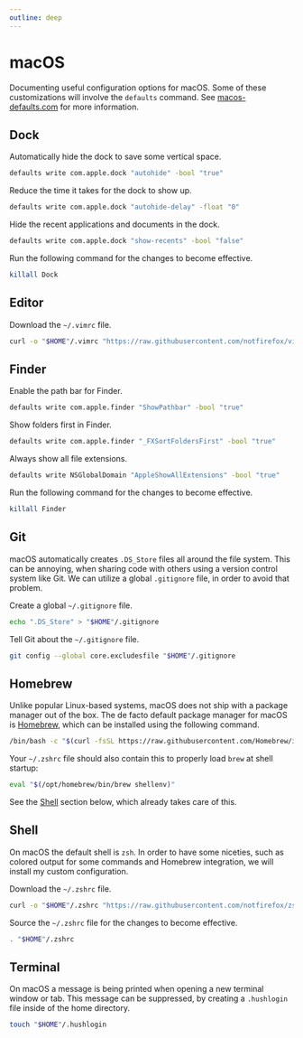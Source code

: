 ```yaml
---
outline: deep
---
```


# macOS

Documenting useful configuration options for macOS. Some of these 
customizations will involve the `defaults` command. See 
[macos-defaults.com](https://macos-defaults.com/) for more information.

## Dock

Automatically hide the dock to save some vertical space.

```sh
defaults write com.apple.dock "autohide" -bool "true"
```

Reduce the time it takes for the dock to show up.

```sh
defaults write com.apple.dock "autohide-delay" -float "0"
```

Hide the recent applications and documents in the dock.

```sh
defaults write com.apple.dock "show-recents" -bool "false"
```

Run the following command for the changes to become effective.

```sh
killall Dock
```

## Editor

Download the `~/.vimrc` file.

```sh
curl -o "$HOME"/.vimrc "https://raw.githubusercontent.com/notfirefox/vim-config/main/.vimrc"
```

## Finder

Enable the path bar for Finder.

```sh
defaults write com.apple.finder "ShowPathbar" -bool "true"
```

Show folders first in Finder.

```sh
defaults write com.apple.finder "_FXSortFoldersFirst" -bool "true"
```

Always show all file extensions.

```sh
defaults write NSGlobalDomain "AppleShowAllExtensions" -bool "true"
```

Run the following command for the changes to become effective.

```sh
killall Finder
```

## Git

macOS automatically creates `.DS_Store` files all around the file system.
This can be annoying, when sharing code with others using a version 
control system like Git. We can utilize a global `.gitignore` file, 
in order to avoid that problem.

Create a global `~/.gitignore` file.

```sh
echo ".DS_Store" > "$HOME"/.gitignore
```

Tell Git about the `~/.gitignore` file.

```sh
git config --global core.excludesfile "$HOME"/.gitignore
```

## Homebrew

Unlike popular Linux-based systems, macOS does not ship with a package
manager out of the box. The de facto default package manager for macOS is 
[Homebrew](https://brew.sh/), which can be installed using the following 
command.

```sh
/bin/bash -c "$(curl -fsSL https://raw.githubusercontent.com/Homebrew/install/HEAD/install.sh)"
```

Your `~/.zshrc` file should also contain this to properly 
load `brew` at shell startup:

```sh
eval "$(/opt/homebrew/bin/brew shellenv)"
```

See the [Shell](./darwin.md#shell) section below, which already takes care of this.

## Shell

On macOS the default shell is `zsh`. In order to have some niceties, such
as colored output for some commands and Homebrew integration, we will 
install my custom configuration.

Download the `~/.zshrc` file.

```sh
curl -o "$HOME"/.zshrc "https://raw.githubusercontent.com/notfirefox/zsh-config/main/.zshrc"
```

Source the `~/.zshrc` file for the changes to become effective.

```sh
. "$HOME"/.zshrc
```

## Terminal

On macOS a message is being printed when opening a new terminal window 
or tab. This message can be suppressed, by creating a `.hushlogin` file 
inside of the home directory.

```sh
touch "$HOME"/.hushlogin
```

